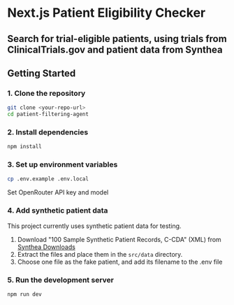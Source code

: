 # Next.js Patient Eligibility Checker

## Search for trial-eligible patients, using trials from ClinicalTrials.gov and patient data from Synthea

## Getting Started

### 1. Clone the repository

```bash
git clone <your-repo-url>
cd patient-filtering-agent
```

### 2. Install dependencies

```bash
npm install
```

### 3. Set up environment variables

```bash
cp .env.example .env.local
```

Set OpenRouter API key and model

### 4. Add synthetic patient data

This project currently uses synthetic patient data for testing.

1. Download "100 Sample Synthetic Patient Records, C-CDA" (XML) from [Synthea Downloads](https://synthea.mitre.org/downloads)
2. Extract the files and place them in the `src/data` directory.
3. Choose one file as the fake patient, and add its filename to the .env file

### 5. Run the development server

```bash
npm run dev
```

